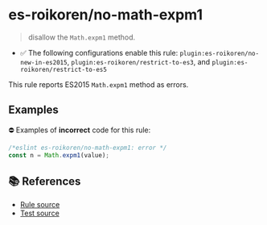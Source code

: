 # es-roikoren/no-math-expm1
> disallow the `Math.expm1` method.

- ✅ The following configurations enable this rule: `plugin:es-roikoren/no-new-in-es2015`, `plugin:es-roikoren/restrict-to-es3`, and `plugin:es-roikoren/restrict-to-es5`

This rule reports ES2015 `Math.expm1` method as errors.

## Examples

⛔ Examples of **incorrect** code for this rule:

```js
/*eslint es-roikoren/no-math-expm1: error */
const n = Math.expm1(value);
```

## 📚 References

- [Rule source](https://github.com/roikoren755/eslint-plugin-es/blob/v3.0.0/src/rules/no-math-expm1.ts)
- [Test source](https://github.com/roikoren755/eslint-plugin-es/blob/v3.0.0/tests/src/rules/no-math-expm1.ts)
